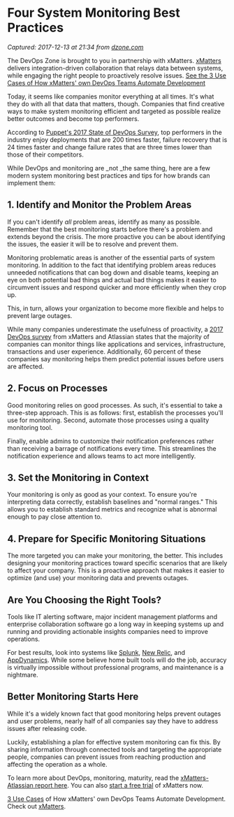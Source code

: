 # Four System Monitoring Best Practices

_Captured: 2017-12-13 at 21:34 from [dzone.com](https://dzone.com/articles/four-system-monitoring-best-practices?edition=342145&utm_source=Daily%20Digest&utm_medium=email&utm_campaign=Daily%20Digest%202017-12-13)_

The DevOps Zone is brought to you in partnership with xMatters. [xMatters](https://dzone.com/go?i=224234&u=https%3A%2F%2Fwww.xmatters.com%2Fsolutions%2Fdevops%2F%3Futm_campaign%3D70138000000quUrAAI%26utm_source%3Ddzon%26utm_medium%3Dbanner%26utm_content%3Dxmatters-website) delivers integration-driven collaboration that relays data between systems, while engaging the right people to proactively resolve issues. [See the 3 Use Cases of How xMatters' own DevOps Teams Automate Development](https://dzone.com/go?i=224234&u=https%3A%2F%2Fwww.xmatters.com%2Fresources%2Freports%2Fdevops-toolchain-use-cases%3Futm_campaign%3D70138000000quO0AAI%26utm_source%3Ddzon%26utm_medium%3Dbanner%26utm_content%3Ddevops-toolchain-use-cases)

Today, it seems like companies monitor everything at all times. It's what they do with all that data that matters, though. Companies that find creative ways to make system monitoring efficient and targeted as possible realize better outcomes and become top performers.

According to [Puppet's 2017 State of DevOps Survey](https://puppet.com/blog/take-2017-state-devops-survey), top performers in the industry enjoy deployments that are 200 times faster, failure recovery that is 24 times faster and change failure rates that are three times lower than those of their competitors.

While DevOps and monitoring are _not _the same thing, here are a few modern system monitoring best practices and tips for how brands can implement them:

## **1\. Identify and Monitor the Problem Areas**

If you can't identify _all_ problem areas, identify as many as possible. Remember that the best monitoring starts before there's a problem and extends beyond the crisis. The more proactive you can be about identifying the issues, the easier it will be to resolve and prevent them.

Monitoring problematic areas is another of the essential parts of system monitoring. In addition to the fact that identifying problem areas reduces unneeded notifications that can bog down and disable teams, keeping an eye on both potential bad things and actual bad things makes it easier to circumvent issues and respond quicker and more efficiently when they crop up.

This, in turn, allows your organization to become more flexible and helps to prevent large outages.

While many companies underestimate the usefulness of proactivity, a [2017 DevOps survey](https://www.xmatters.com/press-release/xmatters-atlassian-2017-devops-maturity-survey-report/) from xMatters and Atlassian states that the majority of companies can monitor things like applications and services, infrastructure, transactions and user experience. Additionally, 60 percent of these companies say monitoring helps them predict potential issues before users are affected.

## **2\. Focus on Processes**

Good monitoring relies on good processes. As such, it's essential to take a three-step approach. This is as follows: first, establish the processes you'll use for monitoring. Second, automate those processes using a quality monitoring tool.

Finally, enable admins to customize their notification preferences rather than receiving a barrage of notifications every time. This streamlines the notification experience and allows teams to act more intelligently.

## **3\. Set the Monitoring in Context**

Your monitoring is only as good as your context. To ensure you're interpreting data correctly, establish baselines and "normal ranges." This allows you to establish standard metrics and recognize what is abnormal enough to pay close attention to.

## **4\. Prepare for Specific Monitoring Situations**

The more targeted you can make your monitoring, the better. This includes designing your monitoring practices toward specific scenarios that are likely to affect your company. This is a proactive approach that makes it easier to optimize (and use) your monitoring data and prevents outages.

## **Are You Choosing the Right Tools?**

Tools like IT alerting software, major incident management platforms and enterprise collaboration software go a long way in keeping systems up and running and providing actionable insights companies need to improve operations.

For best results, look into systems like [Splunk](https://www.xmatters.com/integration/splunk), [New Relic](https://www.xmatters.com/integration/new-relic), and [AppDynamics](https://www.xmatters.com/integration/appdynamics/). While some believe home built tools will do the job, accuracy is virtually impossible without professional programs, and maintenance is a nightmare.

## **Better Monitoring Starts Here**

While it's a widely known fact that good monitoring helps prevent outages and user problems, nearly half of all companies say they have to address issues after releasing code.

Luckily, establishing a plan for effective system monitoring can fix this. By sharing information through connected tools and targeting the appropriate people, companies can prevent issues from reaching production and affecting the operation as a whole.

To learn more about DevOps, monitoring, maturity, read the [xMatters-Atlassian report here](https://www.xmatters.com/resources/reports/devops-self-assessment-survey). You can also [start a free trial](https://www.xmatters.com/p1/xmatters-trial-standard) of xMatters now.

[3 Use Cases](https://dzone.com/go?i=224235&u=https%3A%2F%2Fwww.xmatters.com%2Fresources%2Freports%2Fdevops-toolchain-use-cases%3Futm_campaign%3D70138000000quO0AAI%26utm_source%3Ddzon%26utm_medium%3Dbanner%26utm_content%3Ddevops-toolchain-use-cases) of How xMatters' own DevOps Teams Automate Development. Check out [xMatters](https://dzone.com/go?i=224235&u=https%3A%2F%2Fwww.xmatters.com%2Fsolutions%2Fdevops%2F%3Futm_campaign%3D70138000000quUrAAI%26utm_source%3Ddzon%26utm_medium%3Dbanner%26utm_content%3Dxmatters-website).
